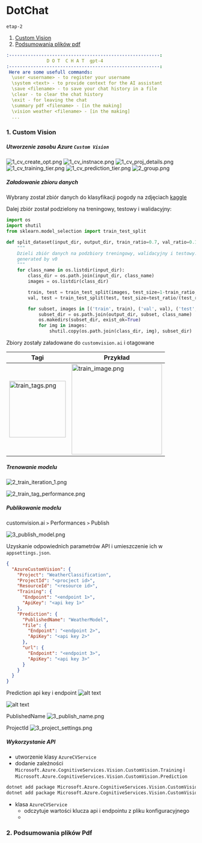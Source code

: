 DotChat
===
`etap-2`
1. [Custom Vision](#1-custom-vision)
2. [Podsumowania plików pdf](#2-podsumowania-plików-pdf)

```yaml
:--------------------------------------------------------:
               D O T  C H A T  gpt-4
:--------------------------------------------------------:
 Here are some usefull commands:
  \user <username> - to register your username
  \system <text> - to provide context for the AI assistant
  \save <filename> - to save your chat history in a file
  \clear - to clear the chat history
  \exit - for leaving the chat
  \summary pdf <filename> - [in the making]
  \vision weather <filename> - [in the making]
  ...
```
### 1. Custom Vision

##### Utworzenie zasobu Azure `Custom Vision`

![1_cv_create_opt.png](screens/cv/1_cv_create_opt.png)
![1_cv_instnace.png](screens/cv/1_cv_instnace.png)
![1_cv_proj_details.png](screens/cv/1_cv_proj_details.png)
![1_cv_training_tier.png](screens/cv/1_cv_training_tier.png)
![1_cv_prediction_tier.png](screens/cv/1_cv_prediction_tier.png)
![2_group.png](screens/cv/2_group.png)

##### Załadowanie zbioru danych 
Wybrany został zbiór danych do klasyfikacji pogody na zdjęciach
[kaggle](https://www.kaggle.com/datasets/jehanbhathena/weather-dataset?resource=download)

Dalej zbiór został podzielony na treningowy, testowy i walidacyjny:
```python
import os
import shutil
from sklearn.model_selection import train_test_split

def split_dataset(input_dir, output_dir, train_ratio=0.7, val_ratio=0.15, test_ratio=0.15):
    """
    Dzieli zbiór danych na podzbiory treningowy, walidacyjny i testowy.
    generated by v0
    """
    for class_name in os.listdir(input_dir):
        class_dir = os.path.join(input_dir, class_name)
        images = os.listdir(class_dir)

        train, test = train_test_split(images, test_size=1-train_ratio, random_state=42)
        val, test = train_test_split(test, test_size=test_ratio/(test_ratio + val_ratio), random_state=42)

        for subset, images in [('train', train), ('val', val), ('test', test)]:
            subset_dir = os.path.join(output_dir, subset, class_name)
            os.makedirs(subset_dir, exist_ok=True)
            for img in images:
                shutil.copy(os.path.join(class_dir, img), subset_dir)
```

Zbiory zostały załadowane do `customvision.ai` i otagowane


| Tagi                                                                                          | Przykład                                                                                            |
|-----------------------------------------------------------------------------------------------|-----------------------------------------------------------------------------------------------------|
| <img alt="train_tags.png" src="screens/cv_training/train_tags.png" title="tags" width="150"/> | <img alt="train_image.png" height="240" src="screens/cv_training/train_image.png" title="rainbow"/> |

##### Trenowanie modelu

![2_train_iteration_1.png](screens/cv_training/2_train_iteration_1.png)

![2_train_tag_performance.png](screens/cv_training/2_train_tag_performance.png)

##### Publikowanie modelu

customvision.ai `>` Performances `>` Publish 

![3_publish_model.png](screens/cv_training/3_publish_model.png)

Uzyskanie odpowiednich parametrów API i umieszczenie ich w `appsettings.json`.

```json
{
  "AzureCustomVision": {
    "Project": "WeatherClassification",
    "ProjectId": "<procject id>",
    "ResourceId": "<resource id>",
    "Training": {
      "Endpoint": "<endpoint 1>",
      "ApiKey": "<api key 1>"
    },
    "Prediction": {
      "PublishedName": "WeatherModel",
      "file": {
        "Endpoint": "<endpoint 2>",
        "ApiKey": "<api key 2>"
      },
      "url": {
        "Endpoint": "<endpoint 3>",
        "ApiKey": "<api key 3>"
      }
    }
  }
}
```

Prediction api key i endpoint
![alt text](screens/cv_integration/1_pred_keys_endpoint.png)

![alt text](screens/cv_integration/1_pred_keys_endpoint_2.png)

PublishedName
![3_publish_name.png](screens/cv_training/3_publish_name.png)

ProjectId
![3_project_settings.png](screens/cv_training/3_project_settings.png)

##### Wykorzystanie API 

- utworzenie klasy `AzureCVService`
- dodanie zależności `Microsoft.Azure.CognitiveServices.Vision.CustomVision.Training` i 
    `Microsoft.Azure.CognitiveServices.Vision.CustomVision.Prediction`

```bash
dotnet add package Microsoft.Azure.CognitiveServices.Vision.CustomVision.Training --version 2.0.0
dotnet add package Microsoft.Azure.CognitiveServices.Vision.CustomVision.Prediction --version 2.0.0
```

- klasa `AzureCVService`
  - odczytuje wartości klucza api i endpointu z pliku konfiguracyjnego
  - 


### 2. Podsumowania plików Pdf



















